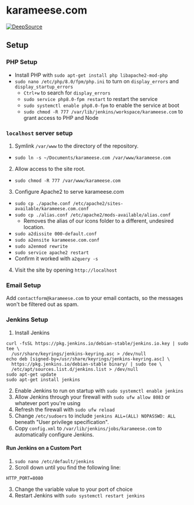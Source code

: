 # karameese.com

[![DeepSource](https://deepsource.io/gh/ajmeese7/karameese.com.svg/?label=active+issues&show_trend=true&token=M8yOCSSOgVKka2ykMLzNJ_mK)](https://deepsource.io/gh/ajmeese7/karameese.com/?ref=repository-badge)

## Setup

### PHP Setup

- Install PHP with `sudo apt-get install php libapache2-mod-php`
- `sudo nano /etc/php/8.0/fpm/php.ini` to turn on `display_errors` and `display_startup_errors`
  - `Ctrl+w` to search for `display_errors`
  - `sudo service php8.0-fpm restart` to restart the service
  - `sudo systemctl enable php8.0-fpm` to enable the service at boot
  - `sudo chmod -R 777 /var/lib/jenkins/workspace/karameese.com` to grant access to PHP and Node

### `localhost` server setup

1. Symlink `/var/www` to the directory of the repository.
  - `sudo ln -s ~/Documents/karameese.com /var/www/karameese.com`
2. Allow access to the site root.
  - `sudo chmod -R 777 /var/www/karameese.com`
3. Configure Apache2 to serve karameese.com
  - `sudo cp ./apache.conf /etc/apache2/sites-available/karameese.com.conf`
  - `sudo cp ./alias.conf /etc/apache2/mods-available/alias.conf`
    - Removes the alias of our icons folder to a different, undesired location.
  - `sudo a2dissite 000-default.conf`
  - `sudo a2ensite karameese.com.conf`
  - `sudo a2enmod rewrite`
  - `sudo service apache2 restart`
  - Confirm it worked with `a2query -s`
4. Visit the site by opening `http://localhost`

### Email Setup

Add `contactform@karameese.com` to your email contacts, so the messages won't be filtered out as spam.

### Jenkins Setup

1. Install Jenkins

```shell
curl -fsSL https://pkg.jenkins.io/debian-stable/jenkins.io.key | sudo tee \
  /usr/share/keyrings/jenkins-keyring.asc > /dev/null
echo deb [signed-by=/usr/share/keyrings/jenkins-keyring.asc] \
  https://pkg.jenkins.io/debian-stable binary/ | sudo tee \
  /etc/apt/sources.list.d/jenkins.list > /dev/null
sudo apt-get update
sudo apt-get install jenkins
```

2. Enable Jenkins to run on startup with `sudo systemctl enable jenkins`
3. Allow Jenkins through your firewall with `sudo ufw allow 8083` or whatever port you're using
4. Refresh the firewall with `sudo ufw reload`
5. Change `/etc/sudoers` to include `jenkins ALL=(ALL) NOPASSWD: ALL` beneath "User privilege specification".
6. Copy `config.xml` to `/var/lib/jenkins/jobs/karameese.com` to automatically configure Jenkins.

#### Run Jenkins on a Custom Port

1. `sudo nano /etc/default/jenkins`
2. Scroll down until you find the following line:

```
HTTP_PORT=8080
```

3. Change the variable value to your port of choice
4. Restart Jenkins with `sudo systemctl restart jenkins`

<!--

IDEAS:
- https://codepen.io/Jintos/pen/OJKodm : Beautiful examples of background-clip text
- https://codepen.io/herve/pen/PoReNR : Image moving behind text
- https://codepen.io/animationbro/pen/QWbpqwR : Clouds animation; could be used to part clouds on the loading screen
- https://codepen.io/nashvail/pen/wpGgXO : Random balls of color moving around in the background
- https://codepen.io/naomihauret/pen/qmjMjB : Animated large background text
- https://codepen.io/Sepion/pen/ZQJyeq : Subtle moving lines background
- https://codepen.io/fronthendrik/pen/mvgJbW : Infinitely scrolling tiled image background

-->
